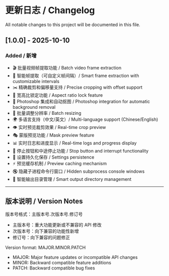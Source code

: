 # 更新日志 / Changelog

All notable changes to this project will be documented in this file.

## [1.0.0] - 2025-10-10

### Added / 新增
- 🎬 批量视频帧提取功能 / Batch video frame extraction
- 🔪 智能帧提取（可自定义帧间隔）/ Smart frame extraction with customizable intervals
- ✂️ 精确裁剪和偏移量支持 / Precise cropping with offset support
- 📐 宽高比锁定功能 / Aspect ratio lock feature
- 🎨 Photoshop 集成和自动抠图 / Photoshop integration for automatic background removal
- 📏 批量调整分辨率 / Batch resizing
- 🌍 多语言支持（中文/英文）/ Multi-language support (Chinese/English)
- 👁️ 实时预览裁剪效果 / Real-time crop preview
- 🎭 蒙版预览功能 / Mask preview feature
- 📊 实时日志和进度显示 / Real-time logs and progress display
- 🛑 停止按钮和中途停止功能 / Stop button and interrupt functionality
- 💾 设置持久化保存 / Settings persistence
- ⚡ 预览缓存机制 / Preview caching mechanism
- 🔇 隐藏子进程命令行窗口 / Hidden subprocess console windows
- 📁 智能输出目录管理 / Smart output directory management

---

## 版本说明 / Version Notes

版本号格式：主版本号.次版本号.修订号
- 主版本号：重大功能更新或不兼容的 API 修改
- 次版本号：向下兼容的功能性新增
- 修订号：向下兼容的问题修正

Version format: MAJOR.MINOR.PATCH
- MAJOR: Major feature updates or incompatible API changes
- MINOR: Backward compatible feature additions
- PATCH: Backward compatible bug fixes

